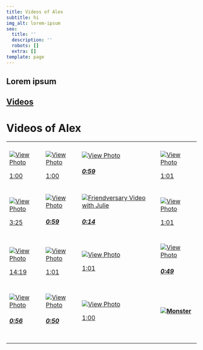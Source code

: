 ```yaml
---
title: Videos of Alex
subtitle: hi
img_alt: lorem-ipsum
seo:
  title: ''
  description: ''
  robots: []
  extra: []
template: page
---
```

## Lorem ipsum

<h2><a href="https://www.facebook.com/thatricanmc/videos">Videos</a></h2>


<h1>Videos of Alex</h1>

|                                                                                                                                                                                                                                                                                                                                                                                                                                                |                                                                                                                                                                                                                                                                                                                                                                                                                                                                |                                                                                                                                                                                                                                                                                                                                                                                                                                                                                                                       |                                                                                                                                                                                                                                                                                                                                                                                                                          |
| ---------------------------------------------------------------------------------------------------------------------------------------------------------------------------------------------------------------------------------------------------------------------------------------------------------------------------------------------------------------------------------------------------------------------------------------------- | -------------------------------------------------------------------------------------------------------------------------------------------------------------------------------------------------------------------------------------------------------------------------------------------------------------------------------------------------------------------------------------------------------------------------------------------------------------- | --------------------------------------------------------------------------------------------------------------------------------------------------------------------------------------------------------------------------------------------------------------------------------------------------------------------------------------------------------------------------------------------------------------------------------------------------------------------------------------------------------------------- | ------------------------------------------------------------------------------------------------------------------------------------------------------------------------------------------------------------------------------------------------------------------------------------------------------------------------------------------------------------------------------------------------------------------------ |
|                                                                                                                                                                                                                                                                                                                                                                                                                                                |                                                                                                                                                                                                                                                                                                                                                                                                                                                                |                                                                                                                                                                                                                                                                                                                                                                                                                                                                                                                       |                                                                                                                                                                                                                                                                                                                                                                                                                          |
| <p> <a href="https://www.facebook.com/thatricanmc/videos/10157224037814353/"> <img alt="View Photo" src="https://scontent.fewr1-5.fna.fbcdn.net/v/t15.5256-10/p206x206/83376112_10157224038159353_637963455621496832_n.jpg?_nc_cat=110&amp;ccb=1-5&amp;_nc_sid=08638f&amp;_nc_ohc=2d7_ZeSeFQkAX8-BsQG&amp;tn=SgMLChnJZztjJAsx&amp;_nc_ht=scontent.fewr1-5.fna&amp;oh=cea3c0e07fb35c6f9e2ca37de8b09707&amp;oe=616F5B96"> <p>1:00</h5> </a> </p> | <p> <a href="https://www.facebook.com/thatricanmc/videos/10156071690434353/"> <img alt="View Photo" src="https://scontent.fewr1-6.fna.fbcdn.net/v/t15.5256-10/c80.0.206.206a/p206x206/42926762_10156071691609353_3996043336044511232_n.jpg?_nc_cat=109&amp;ccb=1-5&amp;_nc_sid=08638f&amp;_nc_ohc=UxzkwZEOwVUAX_-Zbte&amp;tn=SgMLChnJZztjJAsx&amp;_nc_ht=scontent.fewr1-6.fna&amp;oh=4dfb8d463d9f6de522cd48d8db6a7376&amp;oe=616F99FD"> <p>1:00</h5> </a> </p> | <p> <a href="https://www.facebook.com/thatricanmc/videos/10156233219644353/"> <img alt="View Photo" src="https://scontent.fewr1-5.fna.fbcdn.net/v/t15.5256-10/p206x206/49903248_10156233219904353_4437821962714087424_n.jpg?_nc_cat=111&amp;ccb=1-5&amp;_nc_sid=08638f&amp;_nc_ohc=2EVCeHcdrPYAX9zqx9Z&amp;tn=SgMLChnJZztjJAsx&amp;_nc_ht=scontent.fewr1-5.fna&amp;oh=a0878d7a18ac3eda74fe29f14f64ba6e&amp;oe=6170C30B"> <h5>0:59</h5> </a> </p>                                                                      | <p> <a href="https://www.facebook.com/thatricanmc/videos/10156456683734353/"> <img alt="View Photo" src="https://scontent.fewr1-6.fna.fbcdn.net/v/t15.5256-10/p206x206/56587490_10156456683994353_48627044199694336_n.jpg?_nc_cat=109&amp;ccb=1-5&amp;_nc_sid=08638f&amp;_nc_ohc=0iqn1cyruRwAX_nbNtF&amp;_nc_ht=scontent.fewr1-6.fna&amp;oh=573f089ef94f10c7435abfd2a356acbb&amp;oe=616FB808"> <p>1:01</h5> </a> </p>    |
| <p> <a href="https://www.facebook.com/thatricanmc/videos/10157176488234353/"> <img alt="View Photo" src="https://scontent.fewr1-6.fna.fbcdn.net/v/t15.5256-10/c80.0.206.206a/p206x206/83895559_10157176492914353_6299263030773415936_n.jpg?_nc_cat=102&amp;ccb=1-5&amp;_nc_sid=08638f&amp;_nc_ohc=mpT74SYpIJMAX_tG53e&amp;_nc_ht=scontent.fewr1-6.fna&amp;oh=97c41888e507a2faed0e2f2f50f01433&amp;oe=616F498C"> <p>3:25</h5> </a> </p>         | <p> <a href="https://www.facebook.com/thatricanmc/videos/10156065571709353/"> <img alt="View Photo" src="https://scontent.fewr1-5.fna.fbcdn.net/v/t15.5256-10/c80.0.206.206a/p206x206/42820348_10156065572344353_2428491688751136768_n.jpg?_nc_cat=107&amp;ccb=1-5&amp;_nc_sid=08638f&amp;_nc_ohc=iRpXkvl6pQEAX8XKsae&amp;_nc_ht=scontent.fewr1-5.fna&amp;oh=e4057118a275beac3e8f54df0b9d658b&amp;oe=616FBF5C"> <h5>0:59</h5> </a> </p>                        | <p> <a href="https://www.facebook.com/thatricanmc/videos/2364891443742840/"> <img alt="Friendversary Video with Julie" src="https://scontent.fewr1-6.fna.fbcdn.net/v/t15.5256-10/p206x206/49820667_2362622727303045_1710959394126036992_n.jpg?_nc_cat=102&amp;ccb=1-5&amp;_nc_sid=08638f&amp;_nc_ohc=3v1SPFXRcr0AX9OCOfS&amp;tn=SgMLChnJZztjJAsx&amp;_nc_ht=scontent.fewr1-6.fna&amp;oh=902e4d38f59be40a231a15bc7f20a18e&amp;oe=61702A39"> <h5>0:14</h5> </a> </p>                                                    | <p> <a href="https://www.facebook.com/thatricanmc/videos/10156452403014353/"> <img alt="View Photo" src="https://scontent.fewr1-6.fna.fbcdn.net/v/t15.5256-10/p206x206/58407795_10156452403394353_5702206540191105024_n.jpg?_nc_cat=109&amp;ccb=1-5&amp;_nc_sid=08638f&amp;_nc_ohc=fn7yLPBLxdEAX9RJSgK&amp;_nc_ht=scontent.fewr1-6.fna&amp;oh=f6817b47b60b4b246d2fb9bca91d55b0&amp;oe=616F4BBD"> <p>1:01</h5> </a> </p>  |
| <p> <a href="https://www.facebook.com/thatricanmc/videos/10157136973539353/"> <img alt="View Photo" src="https://scontent.fewr1-5.fna.fbcdn.net/v/t15.5256-10/c80.0.206.206a/p206x206/75430336_10157136987964353_1020973404829777920_n.jpg?_nc_cat=104&amp;ccb=1-5&amp;_nc_sid=08638f&amp;_nc_ohc=0koFARXGel4AX9iNOLU&amp;_nc_ht=scontent.fewr1-5.fna&amp;oh=f24a7e1ec8c716820f832126abf4c84f&amp;oe=616FE23C"> <p>14:19</h5> </a> </p>        | <p> <a href="https://www.facebook.com/thatricanmc/videos/10156065503709353/"> <img alt="View Photo" src="https://scontent.fewr1-6.fna.fbcdn.net/v/t15.5256-10/c80.0.206.206a/p206x206/43012507_10156065504139353_2666138937977733120_n.jpg?_nc_cat=102&amp;ccb=1-5&amp;_nc_sid=08638f&amp;_nc_ohc=4GXAlXu48kAAX9S9HIG&amp;_nc_ht=scontent.fewr1-6.fna&amp;oh=882879c2eda5f0d56c0bb3964080e7ce&amp;oe=61707F5F"> <p>1:01</h5> </a> </p>                         | <p> <a href="https://www.facebook.com/thatricanmc/videos/10156082316959353/"> <img alt="View Photo" src="https://scontent.fewr1-5.fna.fbcdn.net/v/t15.5256-10/c80.0.206.206a/p206x206/43784624_10156082317434353_8748985636221878272_n.jpg?_nc_cat=111&amp;ccb=1-5&amp;_nc_sid=08638f&amp;_nc_ohc=GXFRmCAP_SkAX9zGEc7&amp;_nc_ht=scontent.fewr1-5.fna&amp;oh=05c6a50a9716d5d8fdf5d6b8cd6edcab&amp;oe=616F9E13"> <p>1:01</h5> </a> </p>                                                                                | <p> <a href="https://www.facebook.com/thatricanmc/videos/10156422029529353/"> <img alt="View Photo" src="https://scontent.fewr1-6.fna.fbcdn.net/v/t15.5256-10/p206x206/56319278_10156422030154353_6152479422466228224_n.jpg?_nc_cat=102&amp;ccb=1-5&amp;_nc_sid=08638f&amp;_nc_ohc=g1g_zhR9XYgAX-oOHLk&amp;_nc_ht=scontent.fewr1-6.fna&amp;oh=406b9906bfaa6e90aae22b092597d2c1&amp;oe=616FC4E3"> <h5>0:49</h5> </a> </p> |
| <p> <a href="https://www.facebook.com/thatricanmc/videos/10157101527579353/"> <img alt="View Photo" src="https://scontent.fewr1-5.fna.fbcdn.net/v/t15.5256-10/c80.0.206.206a/p206x206/75234380_10157101528514353_3290231148176736256_n.jpg?_nc_cat=104&amp;ccb=1-5&amp;_nc_sid=08638f&amp;_nc_ohc=Phu8J9fiHsIAX_gREzE&amp;_nc_ht=scontent.fewr1-5.fna&amp;oh=0cc07504473925d343f85ff542d04b13&amp;oe=616FDB32"> <h5>0:56</h5> </a> </p>        | <p> <a href="https://www.facebook.com/thatricanmc/videos/10156061373744353/"> <img alt="View Photo" src="https://scontent.fewr1-5.fna.fbcdn.net/v/t15.5256-10/c80.0.206.206a/p206x206/43190132_10156061373964353_343068625961222144_n.jpg?_nc_cat=110&amp;ccb=1-5&amp;_nc_sid=08638f&amp;_nc_ohc=tvXlKDtX3oMAX_QvdeD&amp;tn=SgMLChnJZztjJAsx&amp;_nc_ht=scontent.fewr1-5.fna&amp;oh=53f2484b1ce10f03a126c3cc4714c51c&amp;oe=616FDBB0"> <h5>0:50</h5> </a> </p> | <p> <a href="https://www.facebook.com/thatricanmc/videos/10156078102609353/"> <img alt="View Photo" src="https://scontent.fewr1-5.fna.fbcdn.net/v/t15.5256-10/c80.0.206.206a/p206x206/43270982_10156078103274353_6586603459636625408_n.jpg?_nc_cat=104&amp;ccb=1-5&amp;_nc_sid=08638f&amp;_nc_ohc=eVl1C_e38pMAX_36ucO&amp;_nc_oc=AQmZLRGc0pbMBSOZbYtzHFvn5jLZ1GK2GiNi0jgLZFXK3ZYPRTduWWFwX3H11P8Xgxs&amp;_nc_ht=scontent.fewr1-5.fna&amp;oh=146dd9fe8e047f1192c6604ec256b6d5&amp;oe=616FBF2B"> <p>1:00</h5> </a> </p> | [![](https://scontent.fewr1-5.fna.fbcdn.net/v/t1.18169-1/c0.0.240.240a/p240x240/10309039_812607548768773_8571325839022852275_n.jpg?_nc_cat=110&ccb=1-5&_nc_sid=de63ab&_nc_ohc=lqLBEzAJxfEAX-8rcKA&_nc_ht=scontent.fewr1-5.fna&oh=648227e3e562bab41ec6381c7ce8244e&oe=61914874)**Monster**](https://www.facebook.com/thisismonsterart/)                                                                                   |
|                                                                                                                                                                                                                                                                                                                                                                                                                                                |                                                                                                                                                                                                                                                                                                                                                                                                                                                                |                                                                                                                                                                                                                                                                                                                                                                                                                                                                                                                       |                                                                                                                                                                                                                                                                                                                                                                                                                          |
|                                                                                                                                                                                                                                                                                                                                                                                                                                                |                                                                                                                                                                                                                                                                                                                                                                                                                                                                |                                                                                                                                                                                                                                                                                                                                                                                                                                                                                                                       |                                                                                                                                                                                                                                                                                                                                                                                                                          |
|                                                                                                                                                                                                                                                                                                                                                                                                                                                |                                                                                                                                                                                                                                                                                                                                                                                                                                                                |                                                                                                                                                                                                                                                                                                                                                                                                                                                                                                                       |                                                                                                                                                                                                                                                                                                                                                                                                                          |
